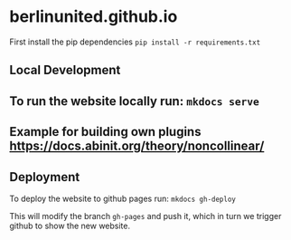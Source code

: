 berlinunited.github.io
======================
First install the pip dependencies
`pip install -r requirements.txt`

## Local Development
To run the website locally run:
`mkdocs serve`
---

Example for building own plugins
https://docs.abinit.org/theory/noncollinear/
---

## Deployment
To deploy the website to github pages run:
`mkdocs gh-deploy`

This will modify the branch `gh-pages` and push it, which in turn we trigger github to show the new website.


